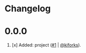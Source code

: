 # Changelog

<a name="0.0.0"></a>

# 0.0.0

1. [x] Added: project ([#1](https://github.com/kiforks/toolkit/pull/1) | [@kiforks](https://github.com/kiforks)).
